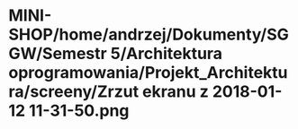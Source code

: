 # MINI-SHOP/home/andrzej/Dokumenty/SGGW/Semestr 5/Architektura oprogramowania/Projekt_Architektura/screeny/Zrzut ekranu z 2018-01-12 11-31-50.png
